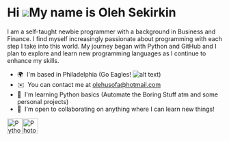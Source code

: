 Hi ![](https://user-images.githubusercontent.com/18350557/176309783-0785949b-9127-417c-8b55-ab5a4333674e.gif)My name is Oleh Sekirkin
=====================================================================================================================================

I am a self-taught newbie programmer with a background in Business and Finance. I find myself increasingly passionate about programming with each step I take into this world. My journey began with Python and GitHub and I plan to explore and learn new programming languages as I continue to enhance my skills.

*   🌍  I'm based in Philadelphia (Go Eagles! ![alt text]([http://url/to/img.png](https://lisspropertygroup.com/blog/wp-content/uploads/2013/12/wpid-eagles_450.jpg)))
*   ✉️  You can contact me at [olehusofa@hotmail.com](mailto:olehusofa@hotmail.com)
*   🧠  I'm learning Python basics (Automate the Boring Stuff atm and some personal projects)
*   🤝  I'm open to collaborating on anything where I can learn new things!
<p align="left">
<a href="https://www.python.org/" target="_blank" rel="noreferrer"><img src="https://raw.githubusercontent.com/danielcranney/readme-generator/main/public/icons/skills/python-colored.svg" width="36" height="36" alt="Python" /></a><a href="https://www.adobe.com/uk/products/photoshop.html" target="_blank" rel="noreferrer"><img src="https://raw.githubusercontent.com/danielcranney/readme-generator/main/public/icons/skills/photoshop-colored.svg" width="36" height="36" alt="Photoshop" /></a>
                    </p>
                    
